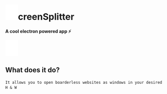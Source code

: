 # <img src="./logo.svg" width="40">creenSplitter

**A cool electron powered app :zap:**

<img src="./logo.svg" width="40">

## What does it do?

``` 
It allows you to open boarderless websites as windows in your desired H & W
```




